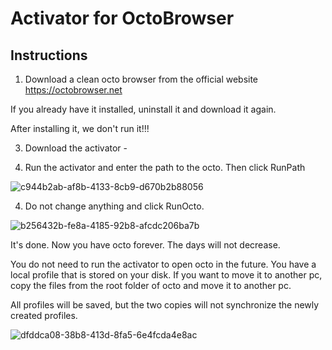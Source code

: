 # Activator for OctoBrowser

## Instructions
1. Download a clean octo browser from the official website https://octobrowser.net

If you already have it installed, uninstall it and download it again.

After installing it, we don't run it!!!


3. Download the activator -


4. Run the activator and enter the path to the octo. Then click RunPath
 
![c944b2ab-af8b-4133-8cb9-d670b2b88056](https://github.com/yeuhang050223/OctoBrowserActivatorFree/assets/147838708/0fb76f10-0389-4c0a-a9c1-ba5e6cff60f0)

4. Do not change anything and click RunOcto.

![b256432b-fe8a-4185-92b8-afcdc206ba7b](https://github.com/yeuhang050223/OctoBrowserActivatorFree/assets/147838708/160b6926-a884-41aa-9b16-454a28037024)


It's done. Now you have octo forever. The days will not decrease.

You do not need to run the activator to open octo in the future. You have a local profile that is stored on your disk.
If you want to move it to another pc, copy the files from the root folder of octo and move it to another pc. 

All profiles will be saved, but the two copies will not synchronize the newly created profiles.

![dfddca08-38b8-413d-8fa5-6e4fcda4e8ac](https://github.com/yeuhang050223/OctoBrowserActivatorFree/assets/147838708/7032beda-7b80-4ca8-a452-1fbd509e9624)
